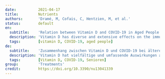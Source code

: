```yaml
---
date:          2021-04-17
title:         Nutrients
authors:       'Dramé, M, Cofais, C, Hentzien, M, et al.'
status:        default
en:
  subtitle:    'Relation between Vitamin D and COVID-19 in Aged People: A Systematic Review'
  description: 'Vitamin D has diverse and extensive effects on the immune system, including activating innate immunity and reducing the overactive adaptive immune response. A systematic review was performed to identify and synthesize the best available evidence on the association between vitamin D level and risk of COVID-19, adverse outcomes and possible benefits of supplementation in aged 60 years or over. A literature search was performed in PubMed© and Scopus© for all publications from inception published before 15 March 2021. Studies reporting data from aged patients on vitamin D use and COVID-19 were included. Basic science articles, editorials and correspondence were excluded. Publication year, study design and setting, characteristics of the study population were extracted. This study is registered with PROSPERO, under the number CRD42020223993. In total, 707 studies were identified, of which 11 observational studies were included in the final review. Four studies compared vitamin D-supplemented COVID-19 patients to non-supplemented patients, and seven compared patients with vitamin D deficiency to patients without deficiency. In all four studies, patients with vitamin D supplementation had better rates of primary clinical outcomes (death, the severity of the disease, oxygen therapy requirement…). In studies comparing patients with vitamin D deficiency and patients without vitamin D deficiency, those without vitamin D deficiency had better primary clinical outcomes (death rate, the severity of the disease, oxygen therapy requirement, invasive mechanical ventilation need…). This systematic review seems to support an association between vitamin D deficiency and the risk of COVID-19 in aged people. In addition, vitamin D deficiency appears to expose these subjects to a greater risk of adverse outcomes. Because of its simplicity of administration, and the rarity of side effects, including vitamin D in preventive strategies for certain viral diseases, it appears to be an attractive option.'
  tags:        [vitamin D, COVID-19, aged people]
de:
  subtitle:    'Zusammenhang zwischen Vitamin D und COVID-19 bei älteren Menschen: Eine systematische Überprüfung'
  description: 'Vitamin D hat vielfältige und umfassende Auswirkungen auf das Immunsystem, einschließlich der Aktivierung der angeborenen Immunität und der Reduzierung der überaktiven adaptiven Immunantwort. Eine systematische Übersichtsarbeit wurde durchgeführt, um die besten verfügbaren Belege für den Zusammenhang zwischen dem Vitamin-D-Spiegel und dem Risiko von COVID-19, nachteiligen Folgen und möglichen Vorteilen einer Supplementierung bei Personen über 60 Jahren zu ermitteln und zusammenzufassen. Eine Literaturrecherche in PubMed© und Scopus© für alle Publikationen wurde durchgeführt, die vor dem 15. März 2021 veröffentlicht wurden. Eingeschlossen wurden Studien, die Daten von älteren Patienten über die Verwendung von Vitamin D und COVID-19 enthielten. Grundlagenwissenschaftliche Artikel, Leitartikel und Korrespondenz wurden ausgeschlossen. Publikationsjahr, Studiendesign und -umgebung sowie Merkmale der Studienpopulation wurden extrahiert. Diese Studie ist bei PROSPERO unter der Nummer CRD42020223993 registriert. Insgesamt wurden 707 Studien identifiziert, von denen 11 Beobachtungsstudien in die endgültige Überprüfung einbezogen wurden. In vier Studien wurden mit Vitamin D versorgte COVID-19-Patienten mit nicht versorgten Patienten verglichen, und in sieben Studien wurden Patienten mit Vitamin-D-Mangel mit Patienten ohne Mangel verglichen. In allen vier Studien wiesen Patienten mit Vitamin-D-Supplementierung bessere Raten bei den primären klinischen Ergebnissen auf (Tod, Schweregrad der Erkrankung, Notwendigkeit einer Sauerstofftherapie usw.). In den Studien, in denen Patienten mit Vitamin-D-Mangel und Patienten ohne Vitamin-D-Mangel verglichen wurden, wiesen diejenigen ohne Vitamin-D-Mangel bessere primäre klinische Ergebnisse auf (Sterblichkeitsrate, Schweregrad der Erkrankung, Notwendigkeit einer Sauerstofftherapie, Notwendigkeit einer invasiven mechanischen Beatmung...). Diese systematische Übersichtsarbeit scheint einen Zusammenhang zwischen Vitamin-D-Mangel und dem Risiko von COVID-19 bei älteren Menschen zu belegen. Darüber hinaus scheint ein Vitamin-D-Mangel bei diesen Personen ein größeres Risiko für nachteilige Folgen mit sich zu bringen. Aufgrund der einfachen Verabreichung und der Seltenheit von Nebenwirkungen scheint die Einbeziehung von Vitamin D in Präventionsstrategien für bestimmte Viruserkrankungen eine attraktive Option zu sein.' 
  tags:        [Vitamin D, COVID-19, Senioren]
group:         'Treatments'
credit:        https://doi.org/10.3390/nu13041339
---
```

